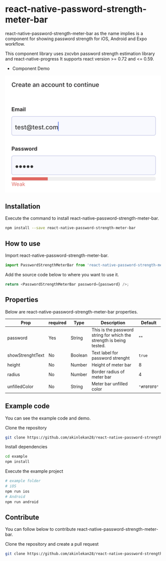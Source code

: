 # react-native-password-strength-meter-bar

react-native-password-strength-meter-bar as the name implies is a component for showing password strength for iOS, Android and Expo workflow.

This component library uses zxcvbn password strength estimation library and react-native-progress
It supports react version >= 0.72 and <= 0.59.

- Component Demo

![component demo](demo/screen.png)

## Installation

Execute the command to install react-native-password-strength-meter-bar.

```bash
npm install --save react-native-password-strength-meter-bar
```

## How to use

Import react-native-password-strength-meter-bar.

```js
import PasswordStrengthMeterBar from 'react-native-password-strength-meter-bar';
```

Add the source code below to where you want to use it.

```js
return <PasswordStrengthMeterBar password={password} />;
```

## Properties

Below are react-native-password-strength-meter-bar properties.

| Prop             | required | Type    | Description                                                         | Default     |
| ---------------- | -------- | ------- | ------------------------------------------------------------------- | ----------- |
| password         | Yes      | String  | This is the password string for which the strength is being tested. | ""          |
| showStrenghtText | No       | Boolean | Text label for password strenght                                    | `true`      |
| height           | No       | Number  | Height of meter bar                                                 | 8           |
| radius           | No       | Number  | Border radius of meter bar                                          | 4           |
| unfilledColor    | No       | String  | Meter bar unfilled color                                            | `"#F0F0F0"` |

## Example code

You can see the example code and demo.

Clone the repository

```bash
git clone https://github.com/akinlekan28/react-native-password-strength-meter-bar.git
```

Install dependencies

```bash
cd example
npm install
```

Execute the example project

```bash
# example folder
# iOS
npm run ios
# Android
npm run android
```

## Contribute

You can follow below to contribute react-native-password-strength-meter-bar.

Clone the repository and create a pull request

```bash
git clone https://github.com/akinlekan28/react-native-password-strength-meter-bar.git
```

